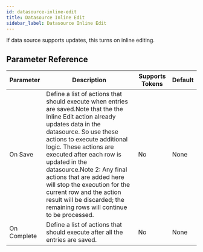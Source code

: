 ```yaml
---
id: datasource-inline-edit
title: Datasource Inline Edit
sidebar_label: Datasource Inline Edit
---
```



If data source supports updates, this turns on inline editing.

## Parameter Reference
| Parameter | Description | Supports Tokens | Default |
| -- | -- | -- | -- |
| On Save | Define a list of actions that should execute when entries are saved.Note that the the Inline Edit action already updates data in the datasource. So use these actions to execute additional logic. These actions are executed after each row is updated in the datasource.Note 2: Any final actions that are added here will stop the execution for the current row and the action result will be discarded; the remaining rows will continue to be processed. | No | None |
| On Complete | Define a list of actions that should execute after all the entries are saved. | No | None |
